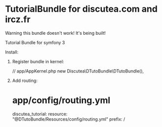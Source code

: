 # TutorialBundle for discutea.com and ircz.fr

Warning this bundle doesn't work! It's being built!

Tutorial Bundle for symfony 3

Install: 

1) Register bundle in kernel:

    // app/AppKernel.php
    new Discutea\DTutoBundle\DTutoBundle(),

2) Add routing:
    # app/config/routing.yml
    discutea_tutorial:
        resource: "@DTutoBundle/Resources/config/routing.yml"
        prefix:   /